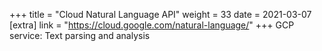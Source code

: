 +++
title = "Cloud Natural Language API"
weight = 33
date = 2021-03-07
[extra]
link = "https://cloud.google.com/natural-language/"
+++
GCP service: Text parsing and analysis

